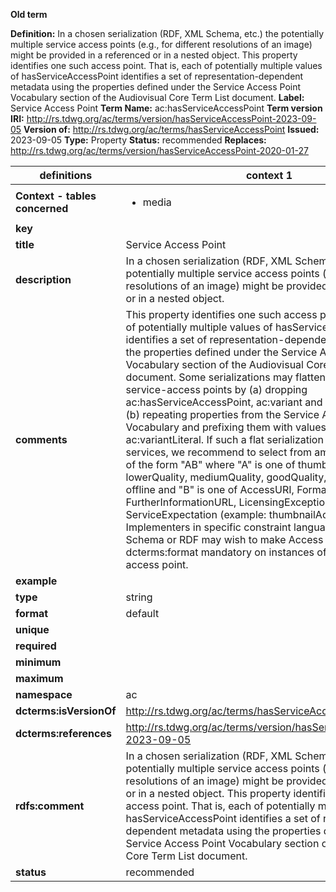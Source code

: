 **Old term**

**Definition:** In a chosen serialization (RDF, XML Schema, etc.) the potentially multiple service access points (e.g., for different resolutions of an image) might be provided in a referenced or in a nested object. This property identifies one such access point. That is, each of potentially multiple values of hasServiceAccessPoint identifies a set of representation-dependent metadata using the properties defined under the Service Access Point Vocabulary section of the Audiovisual Core Term List document.
**Label:** Service Access Point
**Term Name:** ac:hasServiceAccessPoint
**Term version IRI:** http://rs.tdwg.org/ac/terms/version/hasServiceAccessPoint-2023-09-05
**Version of:** http://rs.tdwg.org/ac/terms/hasServiceAccessPoint
**Issued:** 2023-09-05
**Type:** Property
**Status:** recommended
**Replaces:** http://rs.tdwg.org/ac/terms/version/hasServiceAccessPoint-2020-01-27


| definitions | context 1 |
|-|-|
| **Context - tables concerned** | <ul><li>media</li></ul> |
| **key** |  |
| **title** | Service Access Point |
| **description** | In a chosen serialization (RDF, XML Schema, etc.) the potentially multiple service access points (e.g., for different resolutions of an image) might be provided in a referenced or in a nested object. |
| **comments** | This property identifies one such access point. That is, each of potentially multiple values of hasServiceAccessPoint identifies a set of representation-dependent metadata using the properties defined under the Service Access Point Vocabulary section of the Audiovisual Core Term List document. Some serializations may flatten the model of service-access points by (a) dropping ac:hasServiceAccessPoint, ac:variant and ac:variantLiteral, (b) repeating properties from the Service Access Point Vocabulary and prefixing them with values of ac:variantLiteral. If such a flat serialization is necessary for services, we recommend to select from among term names of the form "AB" where "A" is one of thumbnail, trailer, lowerQuality, mediumQuality, goodQuality, bestQuality, offline and "B" is one of AccessURI, Format, Extent, FurtherInformationURL, LicensingException, ServiceExpectation (example: thumbnailAccessURI). Implementers in specific constraint languages such as XML Schema or RDF may wish to make Access URI and perhaps dcterms:format mandatory on instances of the service access point. |
| **example** |  |
| **type** | string |
| **format** | default |
| **unique** |  |
| **required** |  |
| **minimum** |  |
| **maximum** |  |
| **namespace** | ac |
| **dcterms:isVersionOf** | http://rs.tdwg.org/ac/terms/hasServiceAccessPoint |
| **dcterms:references** | http://rs.tdwg.org/ac/terms/version/hasServiceAccessPoint-2023-09-05 |
| **rdfs:comment** | In a chosen serialization (RDF, XML Schema, etc.) the potentially multiple service access points (e.g., for different resolutions of an image) might be provided in a referenced or in a nested object. This property identifies one such access point. That is, each of potentially multiple values of hasServiceAccessPoint identifies a set of representation-dependent metadata using the properties defined under the Service Access Point Vocabulary section of the Audiovisual Core Term List document. |
| **status** | recommended |
